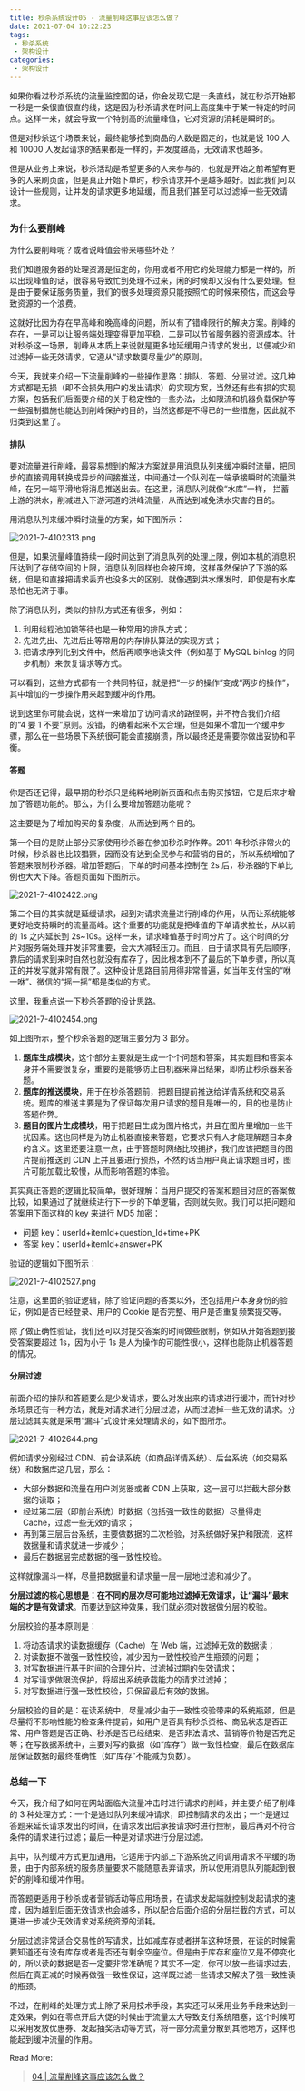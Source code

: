 ```yaml
---
title: 秒杀系统设计05 - 流量削峰这事应该怎么做？
date: 2021-07-04 10:22:23
tags:
 - 秒杀系统
 - 架构设计
categories:
 - 架构设计
---
```


如果你看过秒杀系统的流量监控图的话，你会发现它是一条直线，就在秒杀开始那一秒是一条很直很直的线，这是因为秒杀请求在时间上高度集中于某一特定的时间点。这样一来，就会导致一个特别高的流量峰值，它对资源的消耗是瞬时的。

但是对秒杀这个场景来说，最终能够抢到商品的人数是固定的，也就是说 100 人和 10000 人发起请求的结果都是一样的，并发度越高，无效请求也越多。

但是从业务上来说，秒杀活动是希望更多的人来参与的，也就是开始之前希望有更多的人来刷页面，但是真正开始下单时，秒杀请求并不是越多越好。因此我们可以设计一些规则，让并发的请求更多地延缓，而且我们甚至可以过滤掉一些无效请求。

### 为什么要削峰

为什么要削峰呢？或者说峰值会带来哪些坏处？

我们知道服务器的处理资源是恒定的，你用或者不用它的处理能力都是一样的，所以出现峰值的话，很容易导致忙到处理不过来，闲的时候却又没有什么要处理。但是由于要保证服务质量，我们的很多处理资源只能按照忙的时候来预估，而这会导致资源的一个浪费。

这就好比因为存在早高峰和晚高峰的问题，所以有了错峰限行的解决方案。削峰的存在，一是可以让服务端处理变得更加平稳，二是可以节省服务器的资源成本。针对秒杀这一场景，削峰从本质上来说就是更多地延缓用户请求的发出，以便减少和过滤掉一些无效请求，它遵从“请求数要尽量少”的原则。

今天，我就来介绍一下流量削峰的一些操作思路：排队、答题、分层过滤。这几种方式都是无损（即不会损失用户的发出请求）的实现方案，当然还有些有损的实现方案，包括我们后面要介绍的关于稳定性的一些办法，比如限流和机器负载保护等一些强制措施也能达到削峰保护的目的，当然这都是不得已的一些措施，因此就不归类到这里了。

#### 排队

要对流量进行削峰，最容易想到的解决方案就是用消息队列来缓冲瞬时流量，把同步的直接调用转换成异步的间接推送，中间通过一个队列在一端承接瞬时的流量洪峰，在另一端平滑地将消息推送出去。在这里，消息队列就像“水库”一样， 拦蓄上游的洪水，削减进入下游河道的洪峰流量，从而达到减免洪水灾害的目的。

用消息队列来缓冲瞬时流量的方案，如下图所示：

![2021-7-4102313.png](/images/2021-7-4102313.png)

但是，如果流量峰值持续一段时间达到了消息队列的处理上限，例如本机的消息积压达到了存储空间的上限，消息队列同样也会被压垮，这样虽然保护了下游的系统，但是和直接把请求丢弃也没多大的区别。就像遇到洪水爆发时，即使是有水库恐怕也无济于事。

除了消息队列，类似的排队方式还有很多，例如：

1. 利用线程池加锁等待也是一种常用的排队方式；
2. 先进先出、先进后出等常用的内存排队算法的实现方式；
3. 把请求序列化到文件中，然后再顺序地读文件（例如基于 MySQL binlog 的同步机制）来恢复请求等方式。

可以看到，这些方式都有一个共同特征，就是把“一步的操作”变成“两步的操作”，其中增加的一步操作用来起到缓冲的作用。

说到这里你可能会说，这样一来增加了访问请求的路径啊，并不符合我们介绍的“4 要 1 不要”原则。没错，的确看起来不太合理，但是如果不增加一个缓冲步骤，那么在一些场景下系统很可能会直接崩溃，所以最终还是需要你做出妥协和平衡。

#### 答题

你是否还记得，最早期的秒杀只是纯粹地刷新页面和点击购买按钮，它是后来才增加了答题功能的。那么，为什么要增加答题功能呢？

这主要是为了增加购买的复杂度，从而达到两个目的。

第一个目的是防止部分买家使用秒杀器在参加秒杀时作弊。2011 年秒杀非常火的时候，秒杀器也比较猖獗，因而没有达到全民参与和营销的目的，所以系统增加了答题来限制秒杀器。增加答题后，下单的时间基本控制在 2s 后，秒杀器的下单比例也大大下降。答题页面如下图所示。

![2021-7-4102422.png](/images/2021-7-4102422.png)

第二个目的其实就是延缓请求，起到对请求流量进行削峰的作用，从而让系统能够更好地支持瞬时的流量高峰。这个重要的功能就是把峰值的下单请求拉长，从以前的 1s 之内延长到 2s~10s。这样一来，请求峰值基于时间分片了。这个时间的分片对服务端处理并发非常重要，会大大减轻压力。而且，由于请求具有先后顺序，靠后的请求到来时自然也就没有库存了，因此根本到不了最后的下单步骤，所以真正的并发写就非常有限了。这种设计思路目前用得非常普遍，如当年支付宝的“咻一咻”、微信的“摇一摇”都是类似的方式。

这里，我重点说一下秒杀答题的设计思路。

![2021-7-4102454.png](/images/2021-7-4102454.png)

如上图所示，整个秒杀答题的逻辑主要分为 3 部分。

1. **题库生成模块**，这个部分主要就是生成一个个问题和答案，其实题目和答案本身并不需要很复杂，重要的是能够防止由机器来算出结果，即防止秒杀器来答题。
2. **题库的推送模块**，用于在秒杀答题前，把题目提前推送给详情系统和交易系统。题库的推送主要是为了保证每次用户请求的题目是唯一的，目的也是防止答题作弊。
3. **题目的图片生成模块**，用于把题目生成为图片格式，并且在图片里增加一些干扰因素。这也同样是为防止机器直接来答题，它要求只有人才能理解题目本身的含义。这里还要注意一点，由于答题时网络比较拥挤，我们应该把题目的图片提前推送到 CDN 上并且要进行预热，不然的话当用户真正请求题目时，图片可能加载比较慢，从而影响答题的体验。

其实真正答题的逻辑比较简单，很好理解：当用户提交的答案和题目对应的答案做比较，如果通过了就继续进行下一步的下单逻辑，否则就失败。我们可以把问题和答案用下面这样的 key 来进行 MD5 加密：

- 问题 key：userId+itemId+question_Id+time+PK
- 答案 key：userId+itemId+answer+PK

验证的逻辑如下图所示：

![2021-7-4102527.png](/images/2021-7-4102527.png)

注意，这里面的验证逻辑，除了验证问题的答案以外，还包括用户本身身份的验证，例如是否已经登录、用户的 Cookie 是否完整、用户是否重复频繁提交等。

除了做正确性验证，我们还可以对提交答案的时间做些限制，例如从开始答题到接受答案要超过 1s，因为小于 1s 是人为操作的可能性很小，这样也能防止机器答题的情况。

#### 分层过滤

前面介绍的排队和答题要么是少发请求，要么对发出来的请求进行缓冲，而针对秒杀场景还有一种方法，就是对请求进行分层过滤，从而过滤掉一些无效的请求。分层过滤其实就是采用“漏斗”式设计来处理请求的，如下图所示。

![2021-7-4102644.png](/images/2021-7-4102644.png)

假如请求分别经过 CDN、前台读系统（如商品详情系统）、后台系统（如交易系统）和数据库这几层，那么：

- 大部分数据和流量在用户浏览器或者 CDN 上获取，这一层可以拦截大部分数据的读取；
- 经过第二层（即前台系统）时数据（包括强一致性的数据）尽量得走 Cache，过滤一些无效的请求；
- 再到第三层后台系统，主要做数据的二次检验，对系统做好保护和限流，这样数据量和请求就进一步减少；
- 最后在数据层完成数据的强一致性校验。

这样就像漏斗一样，尽量把数据量和请求量一层一层地过滤和减少了。

**分层过滤的核心思想是：在不同的层次尽可能地过滤掉无效请求，让“漏斗”最末端的才是有效请求**。而要达到这种效果，我们就必须对数据做分层的校验。

分层校验的基本原则是：

1. 将动态请求的读数据缓存（Cache）在 Web 端，过滤掉无效的数据读；
2. 对读数据不做强一致性校验，减少因为一致性校验产生瓶颈的问题；
3. 对写数据进行基于时间的合理分片，过滤掉过期的失效请求；
4. 对写请求做限流保护，将超出系统承载能力的请求过滤掉；
5. 对写数据进行强一致性校验，只保留最后有效的数据。

分层校验的目的是：在读系统中，尽量减少由于一致性校验带来的系统瓶颈，但是尽量将不影响性能的检查条件提前，如用户是否具有秒杀资格、商品状态是否正常、用户答题是否正确、秒杀是否已经结束、是否非法请求、营销等价物是否充足等；在写数据系统中，主要对写的数据（如“库存”）做一致性检查，最后在数据库层保证数据的最终准确性（如“库存”不能减为负数）。

### 总结一下

今天，我介绍了如何在网站面临大流量冲击时进行请求的削峰，并主要介绍了削峰的 3 种处理方式：一个是通过队列来缓冲请求，即控制请求的发出；一个是通过答题来延长请求发出的时间，在请求发出后承接请求时进行控制，最后再对不符合条件的请求进行过滤；最后一种是对请求进行分层过滤。

其中，队列缓冲方式更加通用，它适用于内部上下游系统之间调用请求不平缓的场景，由于内部系统的服务质量要求不能随意丢弃请求，所以使用消息队列能起到很好的削峰和缓冲作用。

而答题更适用于秒杀或者营销活动等应用场景，在请求发起端就控制发起请求的速度，因为越到后面无效请求也会越多，所以配合后面介绍的分层拦截的方式，可以更进一步减少无效请求对系统资源的消耗。

分层过滤非常适合交易性的写请求，比如减库存或者拼车这种场景，在读的时候需要知道还有没有库存或者是否还有剩余空座位。但是由于库存和座位又是不停变化的，所以读的数据是否一定要非常准确呢？其实不一定，你可以放一些请求过去，然后在真正减的时候再做强一致性保证，这样既过滤一些请求又解决了强一致性读的瓶颈。

不过，在削峰的处理方式上除了采用技术手段，其实还可以采用业务手段来达到一定效果，例如在零点开启大促的时候由于流量太大导致支付系统阻塞，这个时候可以采用发放优惠券、发起抽奖活动等方式，将一部分流量分散到其他地方，这样也能起到缓冲流量的作用。



Read More:

> [04 | 流量削峰这事应该怎么做？](https://d.shikey.com/jike/%E6%9E%81%E5%AE%A2%E6%97%B6%E9%97%B4%E5%B7%B2%E5%AE%8C%E7%BB%93/20%20%E5%A6%82%E4%BD%95%E8%AE%BE%E8%AE%A1%E4%B8%80%E4%B8%AA%E7%A7%92%E6%9D%80%E7%B3%BB%E7%BB%9F-%E8%AE%B8%E4%BB%A4%E6%B3%A2/181004-04%20_%20%E6%B5%81%E9%87%8F%E5%89%8A%E5%B3%B0%E8%BF%99%E4%BA%8B%E5%BA%94%E8%AF%A5%E6%80%8E%E4%B9%88%E5%81%9A%EF%BC%9F.html)


